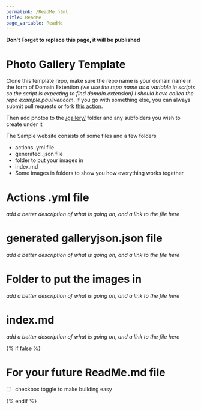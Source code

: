 ```yaml
---
permalink: /ReadMe.html
title: ReadMe
page_variable: ReadMe
---
```


**Don't Forget to replace this page, it will be published**

# Photo Gallery Template

Clone this template repo, make sure the repo name is your domain name in the form of Domain.Extention *(we use the repo name as a variable in scripts so the script is expecting to find domain.extension) I should have called the repo example.pauliver.com*. If you go with something else, you can always submit pull requests or fork [this action](https://github.com/pauliver/CSharp-Image-Action). 

Then add photos to the [/gallery/](./gallery/) folder and any subfolders you wish to create under it


The Sample website consists of some files and a few folders
- actions .yml file
- generated .json file
- folder to put your images in
- index.md 
- Some images in folders to show you how everything works together

# Actions .yml file

*add a better description of what is going on, and a link to the file here*

# generated galleryjson.json file

*add a better description of what is going on, and a link to the file here*

# Folder to put the images in 

*add a better description of what is going on, and a link to the file here*

# index.md 

*add a better description of what is going on, and a link to the file here*


{% if false %}

# For your future ReadMe.md file

- [ ] checkbox toggle to make building easy

{% endif %}

